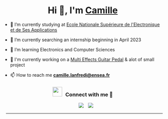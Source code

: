 <h1 align="center">Hi 👋, I'm <a href="https://100rabhcsmc.github.io/Me.io/" target="blank">
Camille</a></h1>


- 🔭 I’m currently studying at  <a href="https://www.ensea.fr/fr" target="blank">Ecole Nationale Supérieure de l'Electronique et de Ses Applications</a>

- 🌱 I’m currently searching an internship beginning in April 2023

- 🌱 I’m learning Electronics and Computer Sciences

- 📝 I'm currently working on a [Multi Effects Guitar Pedal](https://github.com/lucacros/2324_Projet2A_PedaleGuitare) & alot of small project

- 📫 How to reach me **camille.lanfredi@ensea.fr**


<h3 align="center" > <img src="https://media.giphy.com/media/iY8CRBdQXODJSCERIr/giphy.gif" width="30" height="30" style="margin-right: 10px;">Connect with me 🤝 </h3>

<p align="center">

 <div align="center"  class="icons-social" style="margin-left: 10px;">
        <a style="margin-left: 10px;"  target="_blank" href="https://www.linkedin.com/in/camille-lanfredi-461030229/">
			<img src="https://img.icons8.com/doodle/40/000000/linkedin--v2.png"></a>
        <a style="margin-left: 10px;" target="_blank" href="https://github.com/Ellimaaac/Ellimaaac">
		<img src="https://img.icons8.com/doodle/40/000000/github--v1.png"></a>
</p>


---
